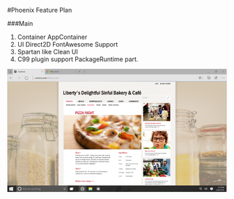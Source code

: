 #Phoenix Feature Plan

###Main
1. Container AppContainer
2. UI Direct2D FontAwesome Support
3. Spartan like Clean UI
4. C99 plugin support PackageRuntime part.


![Spartan](./Spartan/spartan.png)


